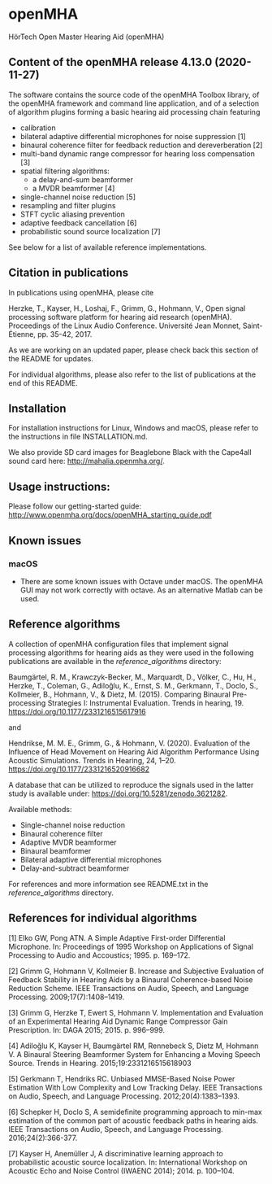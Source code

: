 # openMHA

HörTech Open Master Hearing Aid (openMHA)

## Content of the openMHA release 4.13.0 (2020-11-27)

The software contains the source code of the openMHA Toolbox library, of the
openMHA framework and command line application, and of a selection of algorithm
plugins forming a basic hearing aid processing chain featuring

* calibration
* bilateral adaptive differential microphones for noise suppression [1]
* binaural coherence filter for feedback reduction and dereverberation [2]
* multi-band dynamic range compressor for hearing loss compensation [3]
* spatial filtering algorithms:
    * a delay-and-sum beamformer
    * a MVDR beamformer [4]
* single-channel noise reduction [5]
* resampling and filter plugins
* STFT cyclic aliasing prevention
* adaptive feedback cancellation [6]
* probabilistic sound source localization [7]

See below for a list of available reference implementations.

## Citation in publications

In publications using openMHA, please cite

Herzke, T., Kayser, H., Loshaj, F., Grimm, G., Hohmann, V., Open signal
processing software platform for hearing aid research (openMHA).
Proceedings of the Linux Audio Conference. Université Jean Monnet,
Saint-Étienne, pp. 35-42, 2017.

As we are working on an updated paper, please check back this section
of the README for updates.

For individual algorithms, please also refer to the list of
publications at the end of this README.

## Installation

For installation instructions for Linux, Windows and macOS, please refer
to the instructions in file INSTALLATION.md.

We also provide SD card images for Beaglebone Black with the Cape4all
sound card here: http://mahalia.openmha.org/.

## Usage instructions:

Please follow our getting-started guide:
http://www.openmha.org/docs/openMHA_starting_guide.pdf

## Known issues
### macOS
* There are some known issues with Octave under macOS. The openMHA GUI may not work correctly with octave. As an alternative Matlab can be used.

## Reference algorithms

A collection of openMHA configuration files that implement signal
processing algorithms for hearing aids as they were used in the 
following publications are available in the *reference_algorithms* directory:

Baumgärtel, R. M., Krawczyk-Becker, M., Marquardt, D., Völker, C.,
Hu, H., Herzke, T., Coleman, G., Adiloğlu, K., Ernst, S. M., Gerkmann, T., 
Doclo, S., Kollmeier, B., Hohmann, V., & Dietz, M. (2015). Comparing 
Binaural Pre-processing Strategies I: Instrumental Evaluation. Trends 
in hearing, 19.
https://doi.org/10.1177/2331216515617916

and

Hendrikse, M. M. E., Grimm, G., & Hohmann, V. (2020). Evaluation of
the Influence of Head Movement on Hearing Aid Algorithm Performance
Using Acoustic Simulations. Trends in Hearing, 24, 1–20. 
https://doi.org/10.1177/2331216520916682

A database that can be utilized to reproduce the signals used in the latter
study is available under: https://doi.org/10.5281/zenodo.3621282.
 
Available methods:

* Single-channel noise reduction
* Binaural coherence filter
* Adaptive MVDR beamformer
* Binaural beamformer
* Bilateral adaptive differential microphones
* Delay-and-subtract beamformer

For references and more information see README.txt in the
 *reference_algorithms* directory.

## References for individual algorithms

[1] Elko GW, Pong ATN. A Simple Adaptive First-order Differential
Microphone. In: Proceedings of 1995 Workshop on Applications of Signal
Processing to Audio and Accoustics; 1995. p. 169–172.

[2] Grimm G, Hohmann V, Kollmeier B. Increase and Subjective
Evaluation of Feedback Stability in Hearing Aids by a Binaural
Coherence-based Noise Reduction Scheme. IEEE Transactions on Audio,
Speech, and Language Processing. 2009;17(7):1408–1419.

[3] Grimm G, Herzke T, Ewert S, Hohmann V. Implementation and
Evaluation of an Experimental Hearing Aid Dynamic Range Compressor
Gain Prescription. In: DAGA 2015; 2015. p. 996–999.

[4] Adiloğlu K, Kayser H, Baumgärtel RM, Rennebeck S, Dietz M, Hohmann
V. A Binaural Steering Beamformer System for Enhancing a Moving Speech
Source. Trends in Hearing. 2015;19:2331216515618903

[5] Gerkmann T, Hendriks RC. Unbiased MMSE-Based Noise Power
Estimation With Low Complexity and Low Tracking Delay. IEEE
Transactions on Audio, Speech, and Language
Processing. 2012;20(4):1383–1393.

[6] Schepker H, Doclo S, A semidefinite programming approach to
min-max estimation of the common part of acoustic feedback paths in
hearing aids. IEEE Transactions on Audio, Speech, and Language
Processing. 2016;24(2):366-377.

[7] Kayser H, Anemüller J, A discriminative learning approach to
probabilistic acoustic source localization. In: International Workshop
on Acoustic Echo and Noise Control (IWAENC 2014); 2014. p. 100–104.
